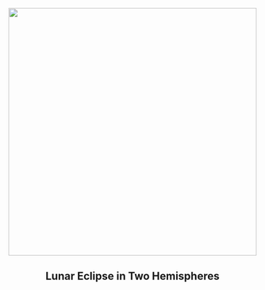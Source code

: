 
<p align="center"><img src="https://apod.nasa.gov/apod/image/2509/APODtwo_hemisphere_combined_no_text1065.jpg" width="500" height="500"></p>
<h2 align="center">Lunar Eclipse in Two Hemispheres</h2>
